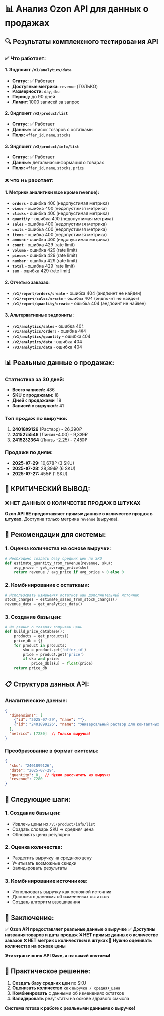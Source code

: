# 📊 Анализ Ozon API для данных о продажах

## 🔍 **Результаты комплексного тестирования API**

### ✅ **Что работает:**

#### **1. Эндпоинт `/v1/analytics/data`**
- **Статус:** ✅ Работает
- **Доступные метрики:** `revenue` (ТОЛЬКО)
- **Размерности:** `day`, `sku`
- **Период:** до 90 дней
- **Лимит:** 1000 записей за запрос

#### **2. Эндпоинт `/v3/product/list`**
- **Статус:** ✅ Работает
- **Данные:** список товаров с остатками
- **Поля:** `offer_id`, `name`, `stocks`

#### **3. Эндпоинт `/v3/product/info/list`**
- **Статус:** ✅ Работает
- **Данные:** детальная информация о товарах
- **Поля:** `offer_id`, `name`, `stocks`, `price`

### ❌ **Что НЕ работает:**

#### **1. Метрики аналитики (все кроме revenue):**
- **`orders`** - ошибка 400 (недопустимая метрика)
- **`views`** - ошибка 400 (недопустимая метрика)
- **`clicks`** - ошибка 400 (недопустимая метрика)
- **`quantity`** - ошибка 400 (недопустимая метрика)
- **`sales`** - ошибка 400 (недопустимая метрика)
- **`units`** - ошибка 400 (недопустимая метрика)
- **`items`** - ошибка 400 (недопустимая метрика)
- **`amount`** - ошибка 400 (недопустимая метрика)
- **`count`** - ошибка 429 (rate limit)
- **`volume`** - ошибка 429 (rate limit)
- **`pieces`** - ошибка 429 (rate limit)
- **`number`** - ошибка 429 (rate limit)
- **`total`** - ошибка 429 (rate limit)
- **`sum`** - ошибка 429 (rate limit)

#### **2. Отчеты о заказах:**
- **`/v1/report/orders/create`** - ошибка 404 (эндпоинт не найден)
- **`/v1/report/sales/create`** - ошибка 404 (эндпоинт не найден)
- **`/v1/report/quantity/create`** - ошибка 404 (эндпоинт не найден)

#### **3. Альтернативные эндпоинты:**
- **`/v1/analytics/sales`** - ошибка 404
- **`/v1/analytics/orders`** - ошибка 404
- **`/v1/analytics/quantity`** - ошибка 404
- **`/v2/analytics/data`** - ошибка 404
- **`/v3/analytics/data`** - ошибка 404

## 📊 **Реальные данные о продажах:**

### **Статистика за 30 дней:**
- **Всего записей:** 486
- **SKU с продажами:** 18
- **Дней с продажами:** 18
- **Записей с выручкой:** 41

### **Топ продаж по выручке:**
1. **2401899126** (Раствор) - 26,390₽
2. **2415275546** (Линзы -4.00) - 9,339₽
3. **2415282364** (Линзы -2.25) - 7,450₽

### **Продажи по дням:**
- **2025-07-29:** 10,678₽ (3 SKU)
- **2025-07-28:** 28,394₽ (6 SKU)
- **2025-07-27:** 455₽ (1 SKU)

## 🚨 **КРИТИЧЕСКИЙ ВЫВОД:**

### **❌ НЕТ ДАННЫХ О КОЛИЧЕСТВЕ ПРОДАЖ В ШТУКАХ**

**Ozon API НЕ предоставляет прямые данные о количестве продаж в штуках.** Доступна только метрика `revenue` (выручка).

## 🎯 **Рекомендации для системы:**

### **1. Оценка количества на основе выручки:**
```python
# Необходимо создать базу средних цен по SKU
def estimate_quantity_from_revenue(revenue, sku):
    avg_price = get_average_price(sku)
    return revenue / avg_price if avg_price > 0 else 0
```

### **2. Комбинирование с остатками:**
```python
# Использовать изменения остатков как дополнительный источник
stock_changes = estimate_sales_from_stock_changes()
revenue_data = get_analytics_data()
```

### **3. Создание базы цен:**
```python
# Из данных о товарах получаем цены
def build_price_database():
    products = get_products()
    price_db = {}
    for product in products:
        sku = product.get('offer_id')
        price = product.get('price')
        if sku and price:
            price_db[sku] = float(price)
    return price_db
```

## 📋 **Структура данных API:**

### **Аналитические данные:**
```json
{
  "dimensions": [
    {"id": "2025-07-29", "name": ""},
    {"id": "2401899126", "name": "Универсальный раствор для контактных линз"}
  ],
  "metrics": [7280]  // Только выручка!
}
```

### **Преобразование в формат системы:**
```json
{
  "sku": "2401899126",
  "date": "2025-07-29",
  "quantity": 0,  // Нужно рассчитать из выручки
  "revenue": 7280
}
```

## 🚀 **Следующие шаги:**

### **1. Создание базы цен:**
- Извлечь цены из `/v3/product/info/list`
- Создать словарь SKU → средняя цена
- Обновлять цены регулярно

### **2. Оценка количества:**
- Разделить выручку на среднюю цену
- Учитывать возможные скидки
- Валидировать результаты

### **3. Комбинирование источников:**
- Использовать выручку как основной источник
- Дополнять данными об изменениях остатков
- Создать алгоритм взвешивания

## 📝 **Заключение:**

✅ **Ozon API предоставляет реальные данные о выручке**
✅ **Доступны названия товаров и даты продаж**
❌ **НЕТ прямых данных о количестве заказов**
❌ **НЕТ метрик с количеством в штуках**
🎯 **Нужно оценивать количество на основе цены**

**Это ограничение API Ozon, а не нашей системы!**

## 🔧 **Практическое решение:**

1. **Создать базу средних цен** по SKU
2. **Оценивать количество** как `выручка / средняя_цена`
3. **Комбинировать** с данными об изменениях остатков
4. **Валидировать** результаты на основе здравого смысла

**Система готова к работе с реальными данными о выручке!** 